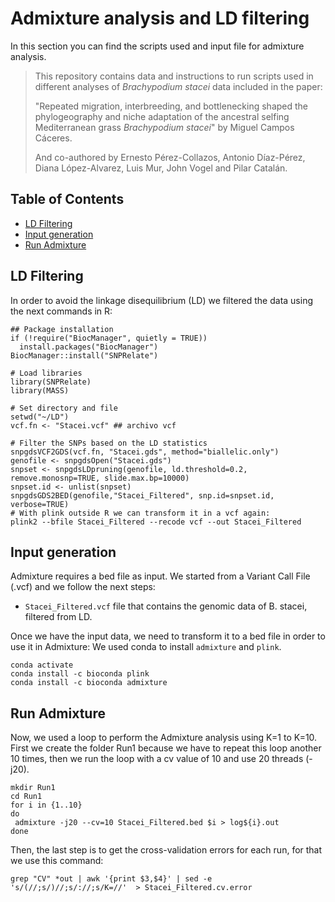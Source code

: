 # Admixture analysis and LD filtering

In this section you can find the scripts used and input file for admixture analysis.

> This repository contains data and instructions to run scripts used in different analyses of *Brachypodium stacei* data included in the paper:
>
> "Repeated migration, interbreeding, and bottlenecking  shaped the phylogeography and niche adaptation of the ancestral selfing Mediterranean grass *Brachypodium stacei*" by Miguel Campos Cáceres.
>
> And co-authored by Ernesto Pérez-Collazos, Antonio Díaz-Pérez, Diana López-Alvarez, Luis Mur, John Vogel and Pilar Catalán. 

## Table of Contents
* [LD Filtering](#ld_filtering)
* [Input generation](#input_generation)
* [Run Admixture](#run_admixture)

## LD Filtering
In order to avoid the linkage disequilibrium (LD) we filtered the data using the next commands in R:
```
## Package installation
if (!require("BiocManager", quietly = TRUE))
  install.packages("BiocManager")
BiocManager::install("SNPRelate")

# Load libraries
library(SNPRelate)
library(MASS)

# Set directory and file
setwd("~/LD")
vcf.fn <- "Stacei.vcf" ## archivo vcf

# Filter the SNPs based on the LD statistics
snpgdsVCF2GDS(vcf.fn, "Stacei.gds", method="biallelic.only")
genofile <- snpgdsOpen("Stacei.gds")
snpset <- snpgdsLDpruning(genofile, ld.threshold=0.2, remove.monosnp=TRUE, slide.max.bp=10000)
snpset.id <- unlist(snpset)
snpgdsGDS2BED(genofile,"Stacei_Filtered", snp.id=snpset.id, verbose=TRUE)
# With plink outside R we can transform it in a vcf again:
plink2 --bfile Stacei_Filtered --recode vcf --out Stacei_Filtered
```

## Input generation
Admixture requires a bed file as input. We started from a Variant Call File (.vcf) and we follow the next steps: 
- `Stacei_Filtered.vcf` file that contains the genomic data of B. stacei, filtered from LD.

Once we have the input data, we need to transform it to a bed file in order to use it in Admixture:
We used conda to install `admixture` and `plink`.
```
conda activate
conda install -c bioconda plink
conda install -c bioconda admixture
```
## Run Admixture 
Now, we used a loop to perform the Admixture analysis using K=1 to K=10. First we create the folder Run1 because we have to repeat this loop another 10 times, then we run the loop with a cv value of 10 and use 20 threads (-j20).
```
mkdir Run1
cd Run1
for i in {1..10}
do
 admixture -j20 --cv=10 Stacei_Filtered.bed $i > log${i}.out
done
```

Then, the last step is to get the cross-validation errors for each run, for that we use this command:
```
grep "CV" *out | awk '{print $3,$4}' | sed -e 's/(//;s/)//;s/://;s/K=//'  > Stacei_Filtered.cv.error
```
